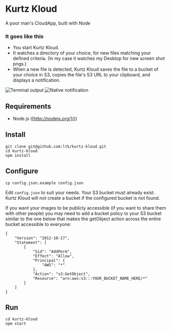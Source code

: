 # Kurtz Kloud

A poor man's CloudApp, built with Node

### It goes like this
- You start Kurtz Kloud.
- It watches a directory of your choice, for new files matching your defined criteria. (In my case it watches my Desktop for new screen shot pngs.)
- When a new file is detected, Kurtz Kloud saves the file to a bucket of your choice in S3, copies the file's S3 URL to your clipboard, and displays a notification.

![Terminal output](https://s3.amazonaws.com/kurtzkloud.com/p/kurtz-kloud-terminal.png)
![Native notification](https://s3.amazonaws.com/kurtzkloud.com/p/kurtz-kloud-notification.jpg)

## Requirements
- Node.js ([http://nodejs.org/]())

## Install
```
git clone git@github.com:ltk/kurtz-kloud.git
cd kurtz-kloud
npm install
```

## Configure
```
cp config.json.example config.json
```

Edit `config.json` to suit your needs. Your S3 bucket must already exist. Kurtz Kloud will not create a bucket if the configured bucket is not found.

If you want your images to be publicly accessible (if you want to share them with other people) you may need to add a bucket policy to your S3 bucket similar to the one below that makes the getObject action across the entire bucket accessible to everyone:

```
{
	"Version": "2012-10-17",
	"Statement": [
		{
			"Sid": "AddPerm",
			"Effect": "Allow",
			"Principal": {
				"AWS": "*"
			},
			"Action": "s3:GetObject",
			"Resource": "arn:aws:s3:::YOUR_BUCKET_NAME_HERE/*"
		}
	]
}
```

## Run
```
cd kurtz-kloud
npm start
```
